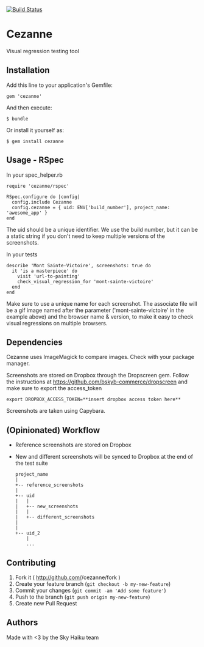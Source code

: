 [![Build Status](https://travis-ci.org/BSkyB/cezanne.svg?branch=master)](https://travis-ci.org/BSkyB/cezanne)

# Cezanne

Visual regression testing tool

## Installation

Add this line to your application's Gemfile:

    gem 'cezanne'

And then execute:

    $ bundle

Or install it yourself as:

    $ gem install cezanne

## Usage - RSpec

In your spec_helper.rb
    
    require 'cezanne/rspec'
    
    RSpec.configure do |config|
      config.include Cezanne
      config.cezanne = { uid: ENV['build_number'], project_name: 'awesome_app' }
    end

The uid should be a unique identifier. We use the build number, but it can be a static string if you don't need
to keep multiple versions of the screenshots.

In your tests

    
    describe 'Mont Sainte-Victoire', screenshots: true do
      it 'is a masterpiece' do
        visit 'url-to-painting'
        check_visual_regression_for 'mont-sainte-victoire'
      end
    end

Make sure to use a unique name for each screenshot. 
The associate file will be a gif image named after the parameter ('mont-sainte-victoire' in the example above)
and the browser name & version, to make it easy to check visual regressions on multiple browsers.

## Dependencies

Cezanne uses ImageMagick to compare images. Check with your package manager.

Screenshots are stored on Dropbox through the Dropscreen gem. Follow the instructions at https://github.com/bskyb-commerce/dropscreen and make sure to export the access_token

    export DROPBOX_ACCESS_TOKEN=**insert dropbox access token here**

Screenshots are taken using Capybara.

## (Opinionated) Workflow

* Reference screenshots are stored on Dropbox
* New and different screenshots will be synced to Dropbox at the end of the test suite 


    ```
    project_name
    |
    +-- reference_screenshots
    |
    +-- uid
    |   |
    |   +-- new_screenshots
    |   |
    |   +-- different_screenshots
    |
    |
    +-- uid_2
        |
        ...
    ```

## Contributing

1. Fork it ( http://github.com/<my-github-username>/cezanne/fork )
2. Create your feature branch (`git checkout -b my-new-feature`)
3. Commit your changes (`git commit -am 'Add some feature'`)
4. Push to the branch (`git push origin my-new-feature`)
5. Create new Pull Request

## Authors

Made with <3 by the Sky Haiku team
